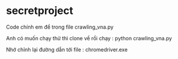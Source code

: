 # secretproject
Code chính em để trong file crawling_vna.py

Anh có muốn chạy thử thì clone về rồi chạy : python crawling_vna.py

Nhớ chỉnh lại đường dẫn tới file : chromedriver.exe
